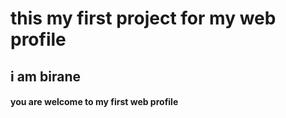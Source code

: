 
# this my first project for my web profile


## i am birane 

####  you are welcome to my first  web profile
